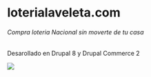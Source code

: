 # loterialaveleta.com

<h6>Compra loteria Nacional sin moverte de tu casa</h6>
<p>Desarollado en Drupal 8 y Drupal Commerce 2</p>
<img src="https://loterialaveleta.com/sites/default/files/2020-12/loterialaveleta-drupal8.png" />
